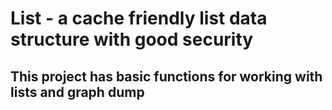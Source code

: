 # List - a cache friendly list data structure with good security

## This project has basic functions for working with lists and graph dump
